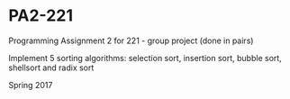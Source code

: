 # PA2-221

Programming Assignment 2 for 221 - group project (done in pairs)

Implement 5 sorting algorithms:  selection sort, insertion sort, bubble sort, shellsort and radix sort

Spring 2017

